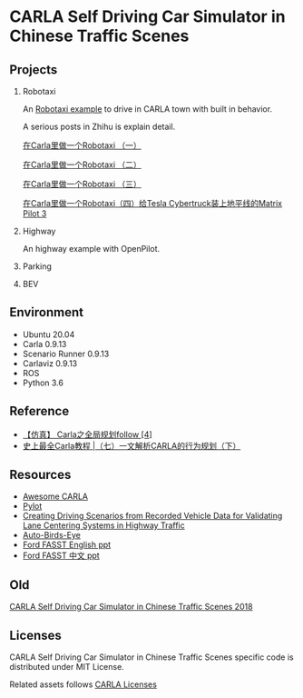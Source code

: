 # CARLA Self Driving Car Simulator in Chinese Traffic Scenes

## Projects
1. Robotaxi

   An [Robotaxi example](./robotaxi.md) to drive in CARLA town with built in behavior.  

   A serious posts in Zhihu is explain detail.

   [在Carla里做一个Robotaxi （一）](https://zhuanlan.zhihu.com/p/508261286) 

   [在Carla里做一个Robotaxi （二）](https://zhuanlan.zhihu.com/p/508660497) 

   [在Carla里做一个Robotaxi （三）](https://zhuanlan.zhihu.com/p/514632285)

   [在Carla里做一个Robotaxi（四）给Tesla Cybertruck装上地平线的Matrix Pilot 3](https://zhuanlan.zhihu.com/p/529362118)

2. Highway

   An highway example with OpenPilot.  

3. Parking 

1. BEV
## Environment
* Ubuntu 20.04
* Carla 0.9.13
* Scenario Runner 0.9.13
* Carlaviz 0.9.13
* ROS
* Python 3.6

## Reference

- [【仿真】 Carla之全局规划follow [4]](https://blog.csdn.net/qq_39537898/article/details/117563006)
- [史上最全Carla教程 |（七）一文解析CARLA的行为规划（下）](https://zhuanlan.zhihu.com/p/376411890)

## Resources

* [Awesome CARLA](https://github.com/Amin-Tgz/awesome-CARLA)
* [Pylot](https://github.com/erdos-project/pylot)
* [Creating Driving Scenarios from Recorded Vehicle Data for Validating Lane Centering Systems in Highway Traffic](https://www.mathworks.com/videos/creating-driving-scenarios-from-recorded-vehicle-data-for-validating-lane-centering-systems-in-highway-traffic-1592820033589.html)
* [Auto-Birds-Eye](https://github.com/MankaranSingh/Auto-Birds-Eye)
* [Ford FASST English ppt](https://www.mathworks.com/content/dam/mathworks/mathworks-dot-com/company/events/conferences/automotive-conference-stuttgart/2020/model-based-agility-with-ford-automated-system-simulation-toolchain-fasst.pdf)
* [Ford FASST 中文 ppt](https://www.matlabexpo.com/content/dam/mathworks/mathworks-dot-com/images/events/matlabexpo/cn/2021/model-based-agility-with-ford-automated-system-simulation-toolchain.pdf)

## Old
[CARLA Self Driving Car Simulator in Chinese Traffic Scenes 2018](./old/README.md)

## Licenses
CARLA Self Driving Car Simulator in Chinese Traffic Scenes specific code is distributed under MIT License.

Related assets follows [CARLA Licenses](https://github.com/carla-simulator/carla)
